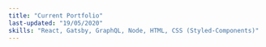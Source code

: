 ```yaml
---
title: "Current Portfolio"
last-updated: "19/05/2020"
skills: "React, Gatsby, GraphQL, Node, HTML, CSS (Styled-Components)"
---
```

